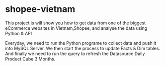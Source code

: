 # shopee-vietnam
This project is will show you how to get data from one of the biggest eCommerce websites in Vietnam,Shopee, and analyse the data using Python &amp; API

Everyday, we need to run the Python programe to collect data and push it into MySQL Server. We then start the process to update Facts & Dim tables. And finally we need to run the query to refresh the Datasource Daily Product Cube 3 Months.
